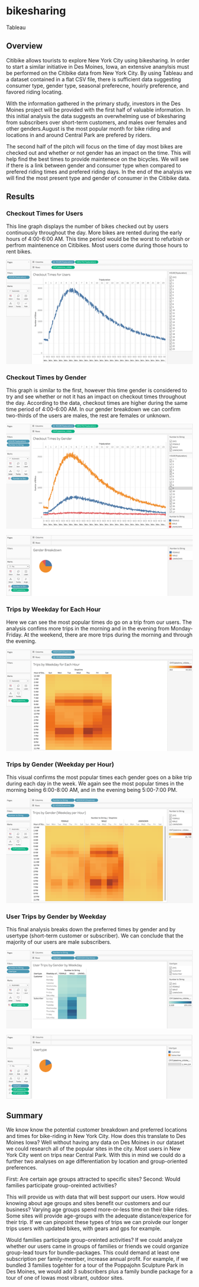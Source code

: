 # bikesharing
Tableau

## Overview
Citibike allows tourists to explore New York City using bikesharing. In order to start a similar initiative in Des Moines, Iowa, an extensive ananylsis must be performed on the Citibike data from New York City. By using Tableau and a dataset contained in a flat CSV file, there is sufficient data suggesting consumer type, gender type, seasonal preferecne, houirly preference, and favored riding locating. 

With the information gathered in the primary study, investors in the Des Moines project will be provided with the first half of valuable information. In this initial analysis the data suggests an overwhelming use of bikesharing from subscribers over short-term customers, and males over females and other genders.August is the most popular month for bike riding and locations in and around Central Park are prefered by riders. 

The second half of the pitch will focus on the time of day most bikes are checked out and whether or not gender has an impact on the time. This will help find the best times to provide maintenece on the bicycles. We will see if there is a link between gender and consumer type when compared to prefered riding times and prefered riding days. In the end of the analysis we will find the most present type and gender of consumer in the Citibike data. 

## Results

### Checkout Times for Users
This line graph displays the number of bikes checked out by users continuously throughout the day. More bikes are rented during the early hours of 4:00-6:00 AM. This time period would be the worst to refurbish or perfrom maintenence on Citibikes. Most users come during those hours to rent bikes. 

![image](images/pic1_checkout_users.png)


### Checkout Times by Gender
This graph is similar to the first, however this time gender is considered to try and see whether or not it has an impact on checkout times throughout the day. According to the data, checkout times are higher during the same time period of 4:00-6:00 AM. In our gender breakdown we can confirm two-thirds of the users are males, the rest are females or unknown. 

![image](images/pic2_checkout_gender.png)

![image](images/pic3_gender_breakdown.png)


### Trips by Weekday for Each Hour
Here we can see the most popular times do go on a trip from our users. The analysis confims more trips in the morning and in the evening from Monday-Friday. At the weekend, there are more trips during the morning and through the evening. 

![image](images/pic4_trips_weekday_hour.png)


### Trips by Gender (Weekday per Hour)
This visual confirms the most popular times each gender goes on a bike trip during each day in the week. We again see the most popular times in the morning being 6:00-8:00 AM, and in the evening being 5:00-7:00 PM. 

![image](images/pic5_trips_gender_weekday_hour.png)

### User Trips by Gender by Weekday
This final analysis breaks down the preferred times by gender and by usertype (short-term customer or subscriber). We can conclude that the majority of our users are male subscribers. 

![image](images/pic6_usertype_gender_weekday.png)

![image](images/pic7_usertype.png)


## Summary
We know know the potential customer breakdown and preferred locations and times for bike-riding in New York City. How does this translate to Des Moines Iowa? Well without having any data on Des Moines in our dataset we could research all of the popular sites in the city. Most users in New York City went on trips near Central Park. With this in mind we could do a further two analyses on age differentiation by location and group-oriented preferences. 

First: Are certain age groups attracted to specific sites? 
Second: Would families participate group-oreinted activities?

This will provide us with data that will best support our users. How would knowing about age groups and sites benefit our customers and our business? Varying age groups spend more-or-less time on their bike rides. Some sites will provide age-groups with the adequate distance/experice for their trip. If we can pinpoint these types of trips we can proivde our longer trips users with updated bikes, with gears and gps for example. 

Would families participate group-oreinted activities? If we could analyze whether our users came in groups of families or friends we could organize group-lead tours for bundle-packages. This could demand at least one subscription per family-member, increase annual profit. For example, if we bundled 3 families togehter for a tour of the Poppajohn Sculpture Park in Des Moines, we would add 3 subscribers plus a family bundle package for a tour of one of Iowas most vibrant, outdoor sites. 


